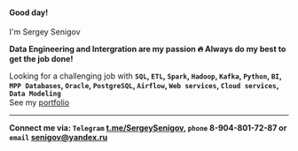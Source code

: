 #### Good day!  
I'm Sergey Senigov  

**Data Engineering and Intergration are my passion 🔥  Always do my best to get the job done!**

Looking for a challenging job with **`SQL`, `ETL`, `Spark`, `Hadoop`, `Kafka`, `Python`, `BI`, `MPP Databases`, `Oracle`, `PostgreSQL`, `Airflow`, `Web services`, `Cloud services`, `Data Modeling`**  
See my [portfolio](https://github.com/SergeySenigov/data-engineer-practicum-portfolio) 
***
**Connect me via: `Telegram` [t.me/SergeySenigov](https://t.me/SergeySenigov), `phone` 8-904-801-72-87 or `email` <senigov@yandex.ru>**

